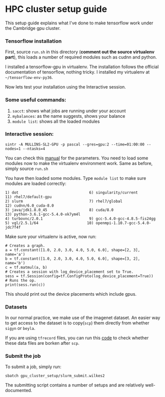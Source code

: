 # HPC cluster setup guide
This setup guide explains what I've done to make tensorflow work under the Cambridge gpu cluster.

### Tensorflow installation

First, source ```run.sh``` in this directory (**comment out the source virtualenv part**), this loads a number of required modules such as cudnn and python.

I installed a tensorflow-gpu in virtualenv.
The installation follows the official documentation of tensorflow, nothing tricky.
I installed my virtualenv at ```~/tensorflow-env-py36```.

Now lets test your installation using the Interactive session.

### Some useful commands:
1. ```sacct```: shows what jobs are running under your account
2. ```mybalances```: as the name suggests, shows your balance
3. ```module list```: shows all the loaded modules

### Interactive session:
```sintr -A MULLINS-SL2-GPU -p pascal --gres=gpu:2 --time=01:00:00 --nodes=1 --ntasks=4```

You can check this [manual](https://slurm.schedmd.com/sbatch.html) for the parameters.
You need to load some modules now to make the virtualenv environment work.
Same as before, simply source ```run.sh```

You have then loaded some modules.
Type ```module list``` to make sure modules are loaded correctly:
```
1) dot                                6) singularity/current               11) rhel7/default-gpu
2) slurm                              7) rhel7/global                      12) cudnn/6.0_cuda-8.0
3) java/jdk1.8.0_45                   8) cuda/8.0                          13) python-3.6.1-gcc-5.4.0-xk7ym4l
4) turbovnc/2.0.1                     9) gcc-5.4.0-gcc-4.8.5-fis24gg
5) vgl/2.5.1/64                      10) openmpi-1.10.7-gcc-5.4.0-jdc7f4f
```

Make sure your virtualenv is active, now run:
```
# Creates a graph.
a = tf.constant([1.0, 2.0, 3.0, 4.0, 5.0, 6.0], shape=[2, 3], name='a')
b = tf.constant([1.0, 2.0, 3.0, 4.0, 5.0, 6.0], shape=[3, 2], name='b')
c = tf.matmul(a, b)
# Creates a session with log_device_placement set to True.
sess = tf.Session(config=tf.ConfigProto(log_device_placement=True))
# Runs the op.
print(sess.run(c))
```
This should print out the device placements which include gpus.

### Datasets
In our normal practice, we make use of the imagenet dataset.
An easier way to get access to the dataset is to copy(```scp```) them directly from whether ```sigyn``` or ```beyla```.

If you are using ```tfrecord``` files, you can run this [code](https://github.com/UCam-CompArch-NN/imagenet-tensorflow/tree/master/TFRecord_check) to check whether these data files are borken after ```scp```.

### Submit the job
To submit a job, simply run:
```Shell
sbatch gpu_cluster_setup/slurm_submit.wilkes2
```
The submitting script contains a number of setups and are relatively well-documented.
